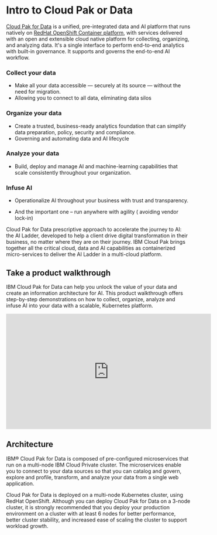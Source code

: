 # Intro to Cloud Pak or Data

[Cloud Pak for Data](https://www.ibm.com/products/cloud-pak-for-data) is a unified, pre-integrated data and AI platform that runs natively on [RedHat OpenShift Container platform](https://www.openshift.com/products/container-platform), with services delivered with an open and extensible cloud native platform for collecting, organizing, and analyzing data. It's a single interface to perform end-to-end analytics with built-in governance. It supports and governs the end-to-end AI workflow.

### Collect your data

* Make all your data accessible — securely at its source — without the need for migration.
* Allowing you to connect to all data, eliminating data silos

### Organize your data

* Create a trusted, business-ready analytics foundation that can simplify data preparation, policy, security and compliance.
*    Governing and automating data and AI lifecycle

### Analyze your data

* Build, deploy and manage AI and machine-learning capabilities that scale consistently throughout your organization.

### Infuse AI

* Operationalize AI throughout your business with trust and transparency.

* And the important one – run anywhere with agility ( avoiding vendor lock-in)

Cloud Pak for Data prescriptive approach to accelerate the journey to AI: the AI Ladder, developed to help a client drive digital transformation in their business, no matter where they are on their journey. IBM Cloud Pak brings together all the critical cloud, data and AI capabilities as containerized micro-services to deliver the AI Ladder in a  multi-cloud platform.

##  Take a product walkthrough

IBM Cloud Pak for Data can help you unlock the value of your data and create an information architecture for AI. This product walkthrough offers step-by-step demonstrations on how to collect, organize, analyze and infuse AI into your data with a scalable, Kubernetes platform.

<iframe width="560" height="315" src="https://www.youtube.com/embed/oPN_FhGZSCg" frameborder="0" allow="accelerometer; autoplay; encrypted-media; gyroscope; picture-in-picture" allowfullscreen></iframe>

## Architecture

IBM® Cloud Pak for Data is composed of pre-configured microservices that run on a multi-node IBM Cloud Private cluster. The microservices enable you to connect to your data sources so that you can catalog and govern, explore and profile, transform, and analyze your data from a single web application.

Cloud Pak for Data is deployed on a multi-node Kubernetes cluster, using RedHat OpenShift. Although you can deploy Cloud Pak for Data on a 3-node cluster, it is strongly recommended that you deploy your production environment on a cluster with at least 6 nodes for better performance, better cluster stability, and increased ease of scaling the cluster to support workload growth.
